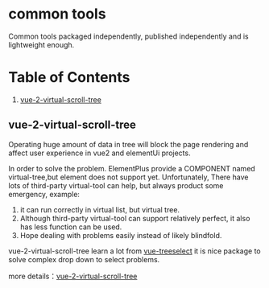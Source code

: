 # common tools

[//]: # (工作以来常用的经验性工具，单独打包、单独发布、足够轻量。)
Common tools packaged independently, published independently and is lightweight enough.

# Table of Contents
1. [vue-2-virtual-scroll-tree](#vue-2-virtual-scroll-tree)

## vue-2-virtual-scroll-tree

[//]: # (在Vue2和ElementUi项目中，如果处理数据量庞大的树形结构，会导致操作卡顿，影响用户体验。)
Operating huge amount of data in tree will block the page rendering and affect user experience in vue2 and elementUi projects.

[//]: # (为了解决这个问题，ElementPlus中提供了virtual tree选项，但element中暂时不支持。不过好在存在着一些第三方虚拟树可供选择，但存在着一些问题：)
[//]: # (1. 对虚拟列表支持的很好，但虚拟树支持存在较多缺陷)
[//]: # (2. 尽管有一些第三方组件可以支持虚拟树，但对虚拟树可支持的操作有限)
[//]: # (3. 希望面对问题的时候，不至于处于抓瞎的情景)
In order to solve the problem. ElementPlus provide a COMPONENT named virtual-tree,but element does not support yet.
Unfortunately, There have lots of third-party virtual-tool can help, but always product some emergency, example:
1. it can run correctly in virtual list, but virtual tree.
2. Although third-party virtual-tool can support relatively perfect, it also has less function can be used.
3. Hope dealing with problems easily instead of likely blindfold.

[//]: # (为此，实现了vue-2-virtual-scroll-tree，其极大的借鉴了[vue-treeselect]&#40;https://vue-treeselect.js.org/&#41;，当然后续也会推出虚拟下拉选择树的——其不支持虚拟树。)
vue-2-virtual-scroll-tree learn a lot from [vue-treeselect](https://vue-treeselect.js.org/)  it is nice package to solve complex drop down to select problems. 

more details：[vue-2-virtual-scroll-tree](./packages/virtual-tree/README.md)


